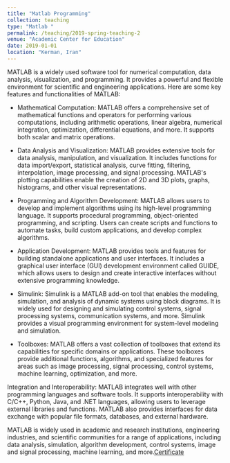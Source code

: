 ```yaml
---
title: "Matlab Programming"
collection: teaching
type: "Matlab "
permalink: /teaching/2019-spring-teaching-2
venue: "Academic Center for Education"
date: 2019-01-01
location: "Kerman, Iran"
---
```

MATLAB is a widely used software tool for numerical computation, data analysis, visualization, and programming. It provides a powerful and flexible environment for scientific and engineering applications. Here are some key features and functionalities of MATLAB:
- Mathematical Computation: MATLAB offers a comprehensive set of mathematical functions and operators for performing various computations, including arithmetic operations, linear algebra, numerical integration, optimization, differential equations, and more. It supports both scalar and matrix operations.

- Data Analysis and Visualization: MATLAB provides extensive tools for data analysis, manipulation, and visualization. It includes functions for data import/export, statistical analysis, curve fitting, filtering, interpolation, image processing, and signal processing. MATLAB's plotting capabilities enable the creation of 2D and 3D plots, graphs, histograms, and other visual representations.

- Programming and Algorithm Development: MATLAB allows users to develop and implement algorithms using its high-level programming language. It supports procedural programming, object-oriented programming, and scripting. Users can create scripts and functions to automate tasks, build custom applications, and develop complex algorithms.

- Application Development: MATLAB provides tools and features for building standalone applications and user interfaces. It includes a graphical user interface (GUI) development environment called GUIDE, which allows users to design and create interactive interfaces without extensive programming knowledge.

- Simulink: Simulink is a MATLAB add-on tool that enables the modeling, simulation, and analysis of dynamic systems using block diagrams. It is widely used for designing and simulating control systems, signal processing systems, communication systems, and more. Simulink provides a visual programming environment for system-level modeling and simulation.

- Toolboxes: MATLAB offers a vast collection of toolboxes that extend its capabilities for specific domains or applications. These toolboxes provide additional functions, algorithms, and specialized features for areas such as image processing, signal processing, control systems, machine learning, optimization, and more.

Integration and Interoperability: MATLAB integrates well with other programming languages and software tools. It supports interoperability with C/C++, Python, Java, and .NET languages, allowing users to leverage external libraries and functions. MATLAB also provides interfaces for data exchange with popular file formats, databases, and external hardware.

MATLAB is widely used in academic and research institutions, engineering industries, and scientific communities for a range of applications, including data analysis, simulation, algorithm development, control systems, image and signal processing, machine learning, and more.[Certificate](/files/kerman.jpg)
